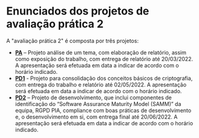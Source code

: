 # Enunciados dos projetos de avaliação prática 2

A "avaliação prática 2" é composta por três projetos: 

- **[PA](PA.md)** – Projeto análise de um tema, com elaboração de relatório, assim como exposição do trabalho, com entrega de relatório até 20/03/2022. A apresentação será efetuada em data a indicar de acordo com o horário indicado.
- **[PD1](PD1.md)** - Projeto para consolidação dos conceitos básicos de criptografia, com entrega do trabalho e relatório até 02/05/2022. A apresentação será efetuada em data a indicar de acordo com o horário indicado.
- **[PD2](PD2.md)** – Projeto de desenvolvimento, que inclui componentes de identificação do “Software Assurance Maturity Model (SAMM)” da equipa, RGPD PIA, compliance com boas práticas de desenvolvimento e, o desenvolvimento em si, com entrega final até 20/06/2022. A apresentação será efetuada em data a indicar de acordo com o horário indicado.
 

